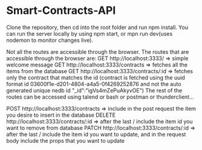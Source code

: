 # Smart-Contracts-API

Clone the repository, then cd into the root folder and run npm install. 
You can run the server locally by using npm start, or mpn run dev(uses nodemon to monitor changes live).

Not all the routes are accessible through the browser.
The routes that are accessible through the browser are:
GET http://localhost:3333/ => simple welcome message
GET http://localhost:3333/contracts => fetches all the items from the database
GET http://localhost:3333/contracts/:id => fetches only the contract that matches the id
                                       (contract is fetched using the uuid format id 03600f1e-d201-4804-a4a5-0f4269252876 
                                       and not the auto generated unique nedb id "_id":"igVs4mZePuAkyvOE")
The rest of the routes can be accessed using talend or bash or postman or thunderclient...

POST http://localhost:3333/contracts => include in the post request the item you desire to insert in the database
DELETE http://localhost:3333/contracts/:id => after the last / include the item id you want to remove from database
PATCH http://localhost:3333/contracts/:id => after the last / include the item id you want to update, and in the request body include the props that you want to update
